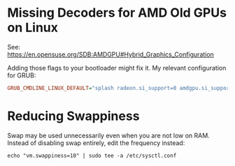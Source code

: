 # Missing Decoders for AMD Old GPUs on Linux
See: <https://en.opensuse.org/SDB:AMDGPU#Hybrid_Graphics_Configuration>

Adding those flags to your bootloader might fix it. My relevant configuration
for GRUB:

```ini
GRUB_CMDLINE_LINUX_DEFAULT="splash radeon.si_support=0 amdgpu.si_support=1 radeon.cik_support=0 amdgpu.cik_support=1"
```

# Reducing Swappiness
Swap may be used unnecessarily even when you are not low on RAM. Instead of
disabling swap entirely, edit the frequency instead:

```shell
echo "vm.swappiness=10" | sudo tee -a /etc/sysctl.conf
```
